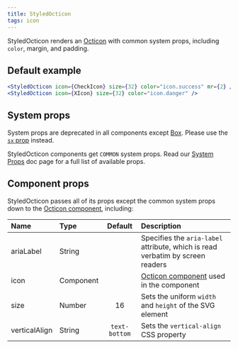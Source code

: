 ```yaml
---
title: StyledOcticon
tags: icon
---
```


StyledOcticon renders an [Octicon](https://octicons.github.com) with common system props, including `color`, margin, and padding.

## Default example

```jsx live
<StyledOcticon icon={CheckIcon} size={32} color="icon.success" mr={2} />
<StyledOcticon icon={XIcon} size={32} color="icon.danger" />
```

## System props

<Note variant="warning">

System props are deprecated in all components except [Box](/Box). Please use the [`sx` prop](/overriding-styles) instead.

</Note>

StyledOcticon components get `COMMON` system props. Read our [System Props](/system-props) doc page for a full list of available props.

## Component props

StyledOcticon passes all of its props except the common system props down to the [Octicon component](https://github.com/primer/octicons/tree/master/lib/octicons_react#usage), including:

| Name          | Type      |    Default    | Description                                                                                                  |
| :------------ | :-------- | :-----------: | :----------------------------------------------------------------------------------------------------------- |
| ariaLabel     | String    |               | Specifies the `aria-label` attribute, which is read verbatim by screen readers                               |
| icon          | Component |               | [Octicon component](https://github.com/primer/octicons/tree/master/lib/octicons_react) used in the component |
| size          | Number    |      16       | Sets the uniform `width` and `height` of the SVG element                                                     |
| verticalAlign | String    | `text-bottom` | Sets the `vertical-align` CSS property                                                                       |
